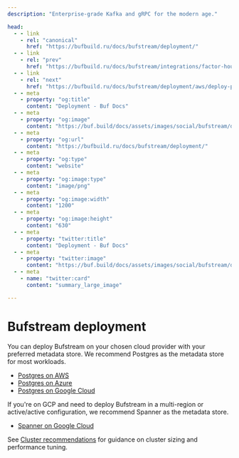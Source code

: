 ```yaml
---
description: "Enterprise-grade Kafka and gRPC for the modern age."

head:
  - - link
    - rel: "canonical"
      href: "https://bufbuild.ru/docs/bufstream/deployment/"
  - - link
    - rel: "prev"
      href: "https://bufbuild.ru/docs/bufstream/integrations/factor-house-kpow/"
  - - link
    - rel: "next"
      href: "https://bufbuild.ru/docs/bufstream/deployment/aws/deploy-postgres/"
  - - meta
    - property: "og:title"
      content: "Deployment - Buf Docs"
  - - meta
    - property: "og:image"
      content: "https://buf.build/docs/assets/images/social/bufstream/deployment/index.png"
  - - meta
    - property: "og:url"
      content: "https://bufbuild.ru/docs/bufstream/deployment/"
  - - meta
    - property: "og:type"
      content: "website"
  - - meta
    - property: "og:image:type"
      content: "image/png"
  - - meta
    - property: "og:image:width"
      content: "1200"
  - - meta
    - property: "og:image:height"
      content: "630"
  - - meta
    - property: "twitter:title"
      content: "Deployment - Buf Docs"
  - - meta
    - property: "twitter:image"
      content: "https://buf.build/docs/assets/images/social/bufstream/deployment/index.png"
  - - meta
    - name: "twitter:card"
      content: "summary_large_image"

---
```


# Bufstream deployment

You can deploy Bufstream on your chosen cloud provider with your preferred metadata store. We recommend Postgres as the metadata store for most workloads.

- [Postgres on AWS](aws/deploy-postgres/)
- [Postgres on Azure](azure/deploy-postgres/)
- [Postgres on Google Cloud](gcp/deploy-postgres/)

If you're on GCP and need to deploy Bufstream in a multi-region or active/active configuration, we recommend Spanner as the metadata store.

- [Spanner on Google Cloud](gcp/deploy-spanner/)

See [Cluster recommendations](cluster-recommendations/) for guidance on cluster sizing and performance tuning.
